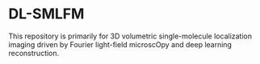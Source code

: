 # DL-SMLFM
This repository is primarily for 3D volumetric single-molecule localization imaging driven by Fourier light-field microscOpy and deep learning reconstruction.
